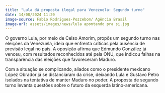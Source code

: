 ```yaml
---
title: "Lula dá proposta ilegal para Venezuela: Segundo turno"
date: 14/08/2024 11:20
image-source: Fabio Rodrigues-Pozzebom/ Agência Brasil
image-url: assets/images/news/lula apontando pra si.jpg
---
```


O governo Lula, por meio de Celso Amorim, propôs um segundo turno nas eleições da Venezuela, ideia que enfrenta críticas pela ausência de previsão legal no país. A oposição afirma que Edmundo González já venceu, com resultados reconhecidos até pela ONU, que indicou falhas na transparência das eleições que favoreceram Maduro.

Com a situação se complicando, aliados como o presidente mexicano López Obrador já se distanciaram da crise, deixando Lula e Gustavo Petro isolados na tentativa de manter Maduro no poder. A proposta de segundo turno levanta questões sobre o futuro da esquerda latino-americana.
